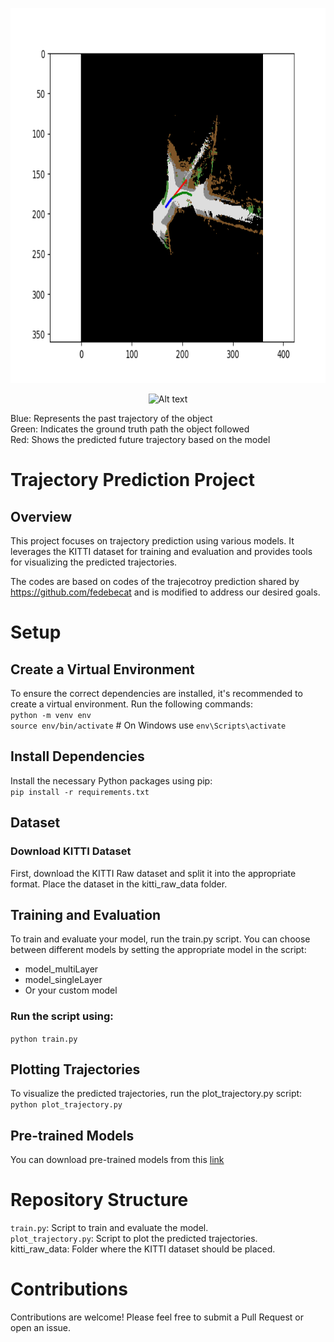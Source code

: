 <p align="center">
<img src="/Images/video_vehicle_107.png" alt="Alt text" width="800" height="600"/>
</p>
<p align="center">
<img src="/Images/Demo.gif" alt="Alt text" width="800" height="600"/>
</p>



Blue: Represents the past trajectory of the object <br>
Green: Indicates the ground truth path the object followed<br>
Red: Shows the predicted future trajectory based on the model<br>

# Trajectory Prediction Project
## Overview
This project focuses on trajectory prediction using various models. It leverages the KITTI dataset for training and evaluation and provides tools for visualizing the predicted trajectories.

The codes are based on codes of the trajecotroy prediction shared by https://github.com/fedebecat and is modified to address our desired goals.

# Setup
## Create a Virtual Environment
To ensure the correct dependencies are installed, it's recommended to create a virtual environment. Run the following commands:<br>
`python -m venv env`<br>
`source env/bin/activate`   # On Windows use `env\Scripts\activate`<br>
## Install Dependencies
Install the necessary Python packages using pip:<br>
`pip install -r requirements.txt`<br>
## Dataset 
### Download KITTI Dataset
First, download the KITTI Raw dataset and split it into the appropriate format. Place the dataset in the kitti_raw_data folder.
## Training and Evaluation
To train and evaluate your model, run the train.py script. You can choose between different models by setting the appropriate model in the script:<br>
- model_multiLayer<br>
- model_singleLayer<br>
- Or your custom model<be>

### Run the script using:
`python train.py`
## Plotting Trajectories
To visualize the predicted trajectories, run the plot_trajectory.py script:<br>
`python plot_trajectory.py`<br>
## Pre-trained Models
You can download pre-trained models from this [link](https://drive.google.com/drive/u/0/folders/1lqrbjgdvg6ehVujU3rSiHxDdaPz701mR) <br>
# Repository Structure
`train.py`: Script to train and evaluate the model.<br>
`plot_trajectory.py`: Script to plot the predicted trajectories.<br>
kitti_raw_data: Folder where the KITTI dataset should be placed.<br>

# Contributions
Contributions are welcome! Please feel free to submit a Pull Request or open an issue.
